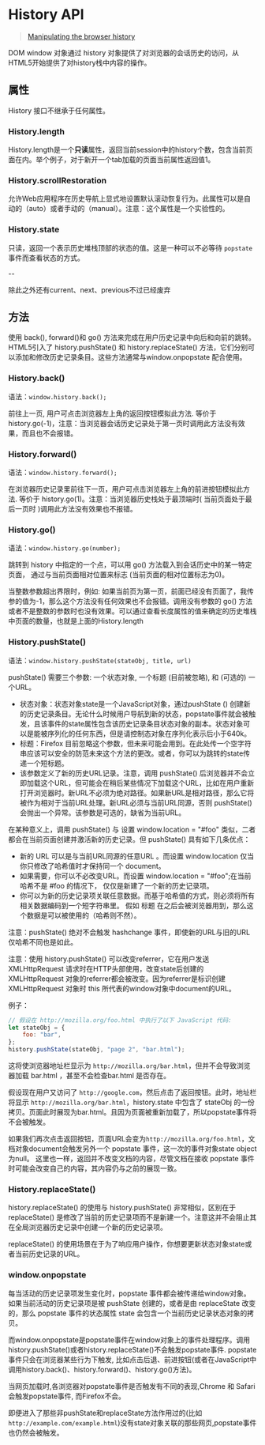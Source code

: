 # History API

>[Manipulating the browser history
](https://developer.mozilla.org/zh-CN/docs/Web/API/History_API)

DOM window 对象通过 history 对象提供了对浏览器的会话历史的访问，从HTML5开始提供了对history栈中内容的操作。

## 属性

History 接口不继承于任何属性。

### History.length

History.length是一个**只读**属性，返回当前session中的history个数，包含当前页面在内。举个例子，对于新开一个tab加载的页面当前属性返回值1。

### History.scrollRestoration

允许Web应用程序在历史导航上显式地设置默认滚动恢复行为。此属性可以是自动的（auto）或者手动的（manual）。注意：这个属性是一个实验性的。

### History.state

只读，返回一个表示历史堆栈顶部的状态的值。这是一种可以不必等待 `popstate` 事件而查看状态的方式。

--

除此之外还有current、next、previous不过已经废弃

## 方法

使用 back(), forward()和 go() 方法来完成在用户历史记录中向后和向前的跳转。HTML5引入了 history.pushState() 和 history.replaceState() 方法，它们分别可以添加和修改历史记录条目。这些方法通常与window.onpopstate 配合使用。

### History.back()

语法：`window.history.back();`

前往上一页, 用户可点击浏览器左上角的返回按钮模拟此方法. 等价于 history.go(-1)，注意：当浏览器会话历史记录处于第一页时调用此方法没有效果，而且也不会报错。

### History.forward()

语法：`window.history.forward();`

在浏览器历史记录里前往下一页，用户可点击浏览器左上角的前进按钮模拟此方法. 等价于 history.go(1)。注意：当浏览器历史栈处于最顶端时( 当前页面处于最后一页时 )调用此方法没有效果也不报错。

### History.go()

语法：`window.history.go(number);`

跳转到 history 中指定的一个点，可以用 go() 方法载入到会话历史中的某一特定页面， 通过与当前页面相对位置来标志 (当前页面的相对位置标志为0)。

当整数参数超出界限时，例如: 如果当前页为第一页，前面已经没有页面了，我传参的值为-1，那么这个方法没有任何效果也不会报错。调用没有参数的 go() 方法或者不是整数的参数时也没有效果。可以通过查看长度属性的值来确定的历史堆栈中页面的数量，也就是上面的History.length

### History.pushState()

语法：`window.history.pushState(stateObj, title, url)`

pushState() 需要三个参数: 一个状态对象, 一个标题 (目前被忽略), 和 (可选的) 一个URL。

+ 状态对象：状态对象state是一个JavaScript对象，通过pushState () 创建新的历史记录条目。无论什么时候用户导航到新的状态，popstate事件就会被触发，且该事件的state属性包含该历史记录条目状态对象的副本。状态对象可以是能被序列化的任何东西，但是请控制态对象在序列化表示后小于640k。
+ 标题：Firefox 目前忽略这个参数，但未来可能会用到。在此处传一个空字符串应该可以安全的防范未来这个方法的更改。或者，你可以为跳转的state传递一个短标题。
+ 该参数定义了新的历史URL记录。注意，调用 pushState() 后浏览器并不会立即加载这个URL，但可能会在稍后某些情况下加载这个URL，比如在用户重新打开浏览器时。新URL不必须为绝对路径。如果新URL是相对路径，那么它将被作为相对于当前URL处理。新URL必须与当前URL同源，否则 pushState() 会抛出一个异常。该参数是可选的，缺省为当前URL。

在某种意义上，调用 pushState() 与 设置 window.location = "#foo" 类似，二者都会在当前页面创建并激活新的历史记录。但 pushState() 具有如下几条优点：

+ 新的 URL 可以是与当前URL同源的任意URL 。而设置 window.location 仅当你只修改了哈希值时才保持同一个 document。
+ 如果需要，你可以不必改变URL。而设置 window.location = "#foo";在当前哈希不是 #foo 的情况下， 仅仅是新建了一个新的历史记录项。
+ 你可以为新的历史记录项关联任意数据。而基于哈希值的方式，则必须将所有相关数据编码到一个短字符串里。
假如 标题 在之后会被浏览器用到，那么这个数据是可以被使用的（哈希则不然）。

注意：pushState() 绝对不会触发 hashchange 事件，即使新的URL与旧的URL仅哈希不同也是如此。

注意：使用 history.pushState() 可以改变referrer，它在用户发送 XMLHttpRequest 请求时在HTTP头部使用，改变state后创建的 XMLHttpRequest 对象的referrer都会被改变。因为referrer是标识创建  XMLHttpRequest 对象时 this 所代表的window对象中document的URL。

例子：

```js
// 假设在 http://mozilla.org/foo.html 中执行了以下 JavaScript 代码:
let stateObj = {
    foo: "bar",
};
history.pushState(stateObj, "page 2", "bar.html");
```

这将使浏览器地址栏显示为 `http://mozilla.org/bar.html`，但并不会导致浏览器加载 bar.html ，甚至不会检查bar.html 是否存在。

假设现在用户又访问了 `http://google.com`，然后点击了返回按钮。此时，地址栏将显示 `http://mozilla.org/bar.html`，history.state 中包含了 stateObj 的一份拷贝。页面此时展现为bar.html。且因为页面被重新加载了，所以popstate事件将不会被触发。

如果我们再次点击返回按钮，页面URL会变为`http://mozilla.org/foo.html`，文档对象document会触发另外一个 popstate 事件，这一次的事件对象state object为null。 这里也一样，返回并不改变文档的内容，尽管文档在接收 popstate 事件时可能会改变自己的内容，其内容仍与之前的展现一致。

### History.replaceState()

history.replaceState() 的使用与 history.pushState() 非常相似，区别在于 replaceState() 是修改了当前的历史记录项而不是新建一个。注意这并不会阻止其在全局浏览器历史记录中创建一个新的历史记录项。

replaceState() 的使用场景在于为了响应用户操作，你想要更新状态对象state或者当前历史记录的URL。

### window.onpopstate

每当活动的历史记录项发生变化时，popstate 事件都会被传递给window对象。如果当前活动的历史记录项是被 pushState 创建的，或者是由 replaceState 改变的，那么 popstate 事件的状态属性 state 会包含一个当前历史记录状态对象的拷贝。

而window.onpopstate是popstate事件在window对象上的事件处理程序。调用history.pushState()或者history.replaceState()不会触发popstate事件. popstate事件只会在浏览器某些行为下触发, 比如点击后退、前进按钮(或者在JavaScript中调用history.back()、history.forward()、history.go()方法)。

当网页加载时,各浏览器对popstate事件是否触发有不同的表现,Chrome 和 Safari会触发popstate事件, 而Firefox不会。

即便进入了那些非pushState和replaceState方法作用过的(比如`http://example.com/example.html`)没有state对象关联的那些网页,popstate事件也仍然会被触发。
